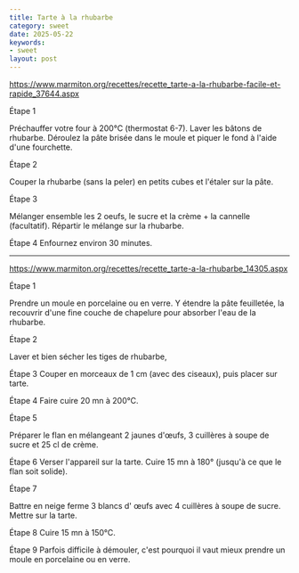 ```yaml
---
title: Tarte à la rhubarbe
category: sweet
date: 2025-05-22
keywords:
- sweet
layout: post
---
```


https://www.marmiton.org/recettes/recette_tarte-a-la-rhubarbe-facile-et-rapide_37644.aspx

Étape 1

Préchauffer votre four à 200°C (thermostat 6-7). Laver les bâtons de rhubarbe. Déroulez la pâte brisée dans le moule et piquer le fond à l'aide d'une fourchette.

Étape 2

Couper la rhubarbe (sans la peler) en petits cubes et l'étaler sur la pâte.

Étape 3

Mélanger ensemble les 2 oeufs, le sucre et la crème + la cannelle (facultatif). Répartir le mélange sur la rhubarbe.

Étape 4
Enfournez environ 30 minutes.


-----------------
https://www.marmiton.org/recettes/recette_tarte-a-la-rhubarbe_14305.aspx

Étape 1

Prendre un moule en porcelaine ou en verre. Y étendre la pâte feuilletée, la recouvrir d'une fine couche de chapelure pour absorber l'eau de la rhubarbe.

Étape 2

Laver et bien sécher les tiges de rhubarbe,

Étape 3
Couper en morceaux de 1 cm (avec des ciseaux), puis placer sur tarte.

Étape 4
Faire cuire 20 mn à 200°C.

Étape 5

Préparer le flan en mélangeant 2 jaunes d'œufs, 3 cuillères à soupe de sucre et 25 cl de crème.

Étape 6
Verser l'appareil sur la tarte. Cuire 15 mn à 180° (jusqu'à ce que le flan soit solide).

Étape 7

Battre en neige ferme 3 blancs d' œufs avec 4 cuillères à soupe de sucre. Mettre sur la tarte.

Étape 8
Cuire 15 mn à 150°C.

Étape 9
Parfois difficile à démouler, c'est pourquoi il vaut mieux prendre un moule en porcelaine ou en verre.
